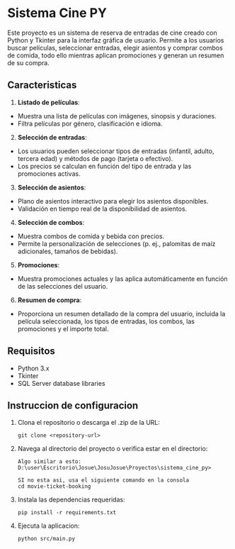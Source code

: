 # Sistema Cine PY

Este proyecto es un sistema de reserva de entradas de cine creado con Python y Tkinter para la interfaz gráfica de usuario. Permite a los usuarios buscar películas, seleccionar entradas, elegir asientos y comprar combos de comida, todo ello mientras aplican promociones y generan un resumen de su compra.

## Caracteristicas

1. **Listado de películas**:
- Muestra una lista de películas con imágenes, sinopsis y duraciones.
- Filtra películas por género, clasificación e idioma.

2. **Selección de entradas**:
- Los usuarios pueden seleccionar tipos de entradas (infantil, adulto, tercera edad) y métodos de pago (tarjeta o efectivo).
- Los precios se calculan en función del tipo de entrada y las promociones activas.

3. **Selección de asientos**:
- Plano de asientos interactivo para elegir los asientos disponibles.
- Validación en tiempo real de la disponibilidad de asientos.

4. **Selección de combos**:
- Muestra combos de comida y bebida con precios.
- Permite la personalización de selecciones (p. ej., palomitas de maíz adicionales, tamaños de bebidas).

5. **Promociones**:
- Muestra promociones actuales y las aplica automáticamente en función de las selecciones del usuario.

6. **Resumen de compra**:
- Proporciona un resumen detallado de la compra del usuario, incluida la película seleccionada, los tipos de entradas, los combos, las promociones y el importe total.

## Requisitos

- Python 3.x
- Tkinter
- SQL Server database libraries

## Instruccion de configuracion

1. Clona el repositorio o descarga el .zip de la URL:
   ```
   git clone <repository-url>
   ```

2. Navega al directorio del proyecto o verifica estar en el directorio:
   ```
   Algo similar a esto:
   D:\user\Escritorio\Josue\JosuJosue\Proyectos\sistema_cine_py>

   SI no esta asi, usa el siguiente comando en la consola
   cd movie-ticket-booking
   ```

3. Instala las dependencias requeridas:
   ```
   pip install -r requirements.txt
   ```

4. Ejecuta la aplicacion:
   ```
   python src/main.py
   ```


